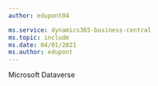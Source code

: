 ```yaml
---
author: edupont04

ms.service: dynamics365-business-central
ms.topic: include
ms.date: 04/01/2021
ms.author: edupont
---
```

Microsoft Dataverse